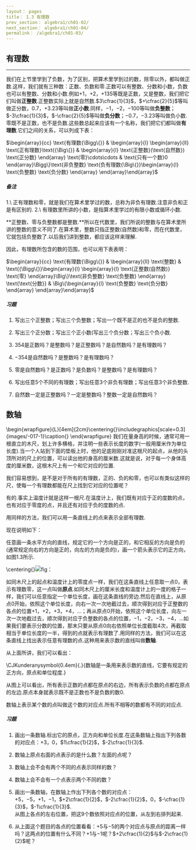 ```yaml
---
layout： pages
title： 1.3 有理数
prev_section： algebra1/ch01-02/
next_section： algebra1/ch01-04/
permalink： /algebra1/ch01-03/
---
```


有理数
------

----

我们在上节里学到了负数，为了区别，把算术里学到过的数，除零以外，都叫做正数.这样，我们就有三种数：正数、负数和零.正数可以有整数、分数和小数，负数也可以有整数、分数和小数.例如$+1$，$+2$，$+135$等既是正数，又是整数，我们把它们叫做**正整数**.正整数实际上就是自然数.$3\cfrac{1}{3}$，$+\cfrac{2}{5}$等叫做正分数，$0.7$，$+3.23$等叫做**正小数**.同样，$-1$，$-2$，$-100$等叫做**负整数**；$-3\cfrac{1}{3}$，$-\cfrac{2}{5}$等叫做**负分数**；$-0.7$，$-3.23$等叫做负小数.零既不是正数，也不是负数.这些数总起来应该有一个名称，我们把它们都叫做**有理数**.它们之间的关系，可以列成下表：

$\begin{array}{cc}
\text{有理数{\Bigg\{}} & \begin{array}{l}
\begin{array}{ll}
\text{正有理数}\text{{\Big\{}} & \begin{array}{l}
\text{正整数}(\text{自然数})  
\text{正分数}
\end{array}  
\text{零}\cdots\cdots & \text{只有一个数}0
\end{array}\Bigg\}\text{非负整数}  
\text{负有理数{\Big\{}}\begin{array}{l}
\text{负整数}  
\text{负分数}
\end{array}
\end{array}\end{array}$

<div class="note warning">
<h5>备注</h5>
</div>
1.\ 正有理数和零，就是我们在算术里学过的数，总称为非负有理数.注意非负和正是有区别的.  
2.\ 有理数里所讲的小数，是指算术里学过的有限小数或循环小数.


**正整数、零与负整数都是整数.**所以在代数里，我们所说的整数与在算术里所讲的整数的意义不同了.在算术里，整数只指正整数(自然数)和零，而在代数里，它就包括负整数了.以后我们讲到整数，都应该这样来理解.

因此，有理数所包含的数的范围，也可以用下表表明：

$\begin{array}{cc}
\text{有理数{\Bigg\{}} & \begin{array}{ll}
\text{整数} & \text{{\Bigg\{}}\begin{array}{l}
\begin{array}{l}
\text{正整数(自然数)}  
\text{零}
\end{array}\Big\}\text{非负整数}  
\text{负整数}
\end{array}  
\text{\text{分数}} & \Big\{\begin{array}{l}
\text{负整数}  
\text{负分数}
\end{array}
\end{array}\end{array}$



<div class="note">
<h5>习题</h5>
</div>

1.  写出三个正整数；写出三个负整数；写出一个既不是正的也不是负的整数.

2.  写出三个正分数；写出三个正小数(写出三个负分数；写出三个负小数.

3.  $354$是正数吗？是整数吗？是正整数吗？是自然数吗？是有理数吗？

4.  $-354$是自然数吗？是整数吗？是有理数吗？

5.  零是自然数吗？是正数吗？是负数吗？是整数吗？是有理数吗？

6.  写出任意5个不同的有理数；写出任意3个非负有理数；写出任意3个非负整数.

7.  自然数一定是正整数吗？一定是整数吗？整数一定是自然数吗？



数轴
----

\begin{wrapfigure}{L}[4em]{2cm}\centering{}\includegraphics[scale=0.3]{images/-017-1}\caption{}
\end{wrapfigure}
我们在量身高的时候，通常可用一根直立的木尺，划上许多横格，并注明一些表示长度的数字(一般用厘米作为单位长度).当一个人站到下面的垫板上时，他的足底刚刚对准这根尺的起点，从他的头顶所对的尺上的位置，可以读出他的身高的厘米数.这就是说，对于每一个身体高度的厘米数，这根木尺上有一个和它对应的位置.

我们容易想到，是不是对于所有的有理数，正的、负的和零，也可以有类似这样的尺，使每一个有理数都能在尺上找到它对应的位置呢？

有的.事实上温度计就是这样一根尺.在温度计上，我们既有对应于正的度数的点，也有对应于零度的点，并且还有对应于负的度数的点.

用同祥的方法，我们可以用一条直线上的点来表示全部有理数.

现在说明如下：

任意画一条水平方向的直线，规定它的一个方向是正的，和它相反的方向是负的(通常规定向右的方向是正的，向左的方向是负的)，画一个箭头表示它的正方向，如图1.3所示.

\centering{}![](images/-017-2.png "fig：")

如同木尺上的起点和温度计上的零度点一样，我们在这条直线上任意取一点$0$，表示有理数零，这一点叫做**原点**.如同木尺上的厘米长度和温度计上的一度的格子一样，我们可以任意指定一个单位长度，画在这条直线的旁边.然后在直线上，从原点$0$开始，依照这个单位长度，向右一次一次地截过去，顺次得到对应于正整数的各点的位置$+1$，$+2$，$+3$，$+4$，$\ldots$；再从原点$0$开始，依照这个单位长度，向左一次一次地截过去，顺次得到对应于负整数的各点的位置，$-1$，$-2$，$-3$，$-4$，$\ldots$如果我们要表示分数的位置，那末只要从原点0向右依照单位长度截取4次，再截取相当于单位长度的一半，得到的点就表示有理数了.用同样的方法，我们可以在这条直线上找出表示任意有理数的点.这种用来表示数的直线叫做**数轴**.

从上面所讲，我们可以看出：

<span>\CJKunderanysymbol{0.4em}{.}{数轴是一条用来表示数的直线，它要有规定的正方向，原点和单位程度.}</span>

从图上可以看出，所有表示正数的点都在原点的右边，所有表示负数的点都在原点的左边.原点本身就表示既不是正数也不是负数的数0.

数轴上表示某个数的点叫做这个数的对应点.所有不相等的数都有不同的对应点.



<div class="note">
<h5>习题</h5>
</div>

1.  画出一条数轴.标出它的原点，正方向和单位长度.在这条数轴上指出下列各数的对应点：$+3$，$0$，$1\cfrac{1}{2}$，$-2\cfrac{1}{3}$.

2.  数轴上原点右面的点表示的是什么数？左面的点呢？

3.  数轴上会不会有两个不同的点表示同样的数？

4.  数轴上会不会有一个点表示两个不同的数？

5.  画出一条数轴，在数轴上作出下列各个数的对应点：\
    $+5$，$-5$，$+1$，$-1$，$+2\cfrac{1}{2}$，$-2\cfrac{1}{2}$，$0$，$-\cfrac{1}{3}$，$-1\cfrac{1}{3}$.\
    从图上各点的左右位置，把这$9$个数依照对应点的位置，从左到右排列起来.

6.  从上面这个题目的各点的位置看看：$+5$与$-5$的两个对应点与原点的距离一样吗？这两点的位置有什么不同？$+1$与$-1$呢？$+2\cfrac{1}{2}$与$-2\cfrac{1}{2}$呢？




